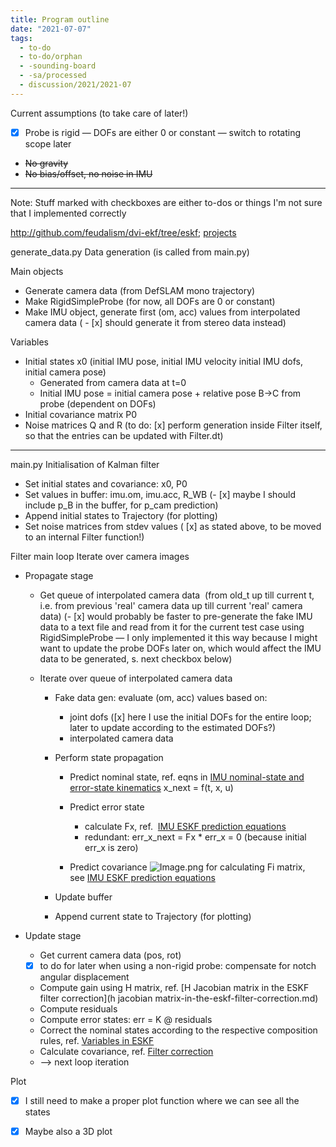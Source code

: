 ```yaml
---
title: Program outline
date: "2021-07-07"
tags:
  - to-do
  - to-do/orphan
  - -sounding-board
  - -sa/processed
  - discussion/2021/2021-07
---
```


Current assumptions (to take care of later!)

*   [x] Probe is rigid — DOFs are either 0 or constant — switch to rotating scope later
*   ~~No gravity~~
*   ~~No bias/offset, no noise in IMU~~

* * *

Note: Stuff marked with checkboxes are either to-dos or things I'm not sure that I implemented correctly

<http://github.com/feudalism/dvi-ekf/tree/eskf>; [projects](http://github.com/feudalism/dvi-ekf/projects)

generate\_data.py
Data generation (is called from main.py)

Main objects

*   Generate camera data (from DefSLAM mono trajectory)
*   Make RigidSimpleProbe (for now, all DOFs are 0 or constant)
*   Make IMU object, generate first (om, acc) values from interpolated camera data ( - [x] should generate it from stereo data instead)

Variables

*   Initial states x0 (initial IMU pose, initial IMU velocity initial IMU dofs, initial camera pose)
    *   Generated from camera data at t=0
    *   Initial IMU pose = initial camera pose + relative pose B->C from probe (dependent on DOFs)
*   Initial covariance matrix P0
*   Noise matrices Q and R (to do: [x] perform generation inside Filter itself, so that the entries can be updated with Filter.dt)

* * *

main.py
Initialisation of Kalman filter

*   Set initial states and covariance: x0, P0
*   Set values in buffer: imu.om, imu.acc, R\_WB (- [x] maybe I should include p\_B in the buffer, for p\_cam prediction)
*   Append initial states to Trajectory (for plotting)
*   Set noise matrices from stdev values ( [x] as stated above, to be moved to an internal Filter function!)

Filter main loop
Iterate over camera images

*   Propagate stage
    *   Get queue of interpolated camera data  (from old\_t up till current t, i.e. from previous 'real' camera data up till current 'real' camera data)
        (- [x] would probably be faster to pre-generate the fake IMU data to a text file and read from it for the current test case using RigidSimpleProbe — I only implemented it this way because I might want to update the probe DOFs later on, which would affect the IMU data to be generated, s. next checkbox below)
        
    *   Iterate over queue of interpolated camera data
        *   Fake data gen: evaluate (om, acc) values based on:
            *   joint dofs ([x] here I use the initial DOFs for the entire loop; later to update according to the estimated DOFs?)
            *   interpolated camera data
        *   Perform state propagation
            *   Predict nominal state, ref. eqns in [IMU nominal-state and error-state kinematics](imu-nominal-state-and-error-state-kinematics.md)
                x\_next = f(t, x, u)
                
            *   Predict error state
                *   calculate Fx, ref.  [IMU ESKF prediction equations](imu-eskf-prediction-equations.md)
                *   redundant: err\_x\_next = Fx \* err\_x = 0 (because initial err\_x is zero)
            *   Predict covariance
                ![Image.png](./_resources/Program_outline.resources/Image.png)
                for calculating Fi matrix, see [IMU ESKF prediction equations](imu-eskf-prediction-equations.md)
                
        *   Update buffer
        *   Append current state to Trajectory (for plotting)

*   Update stage
    *   Get current camera data (pos, rot)
    *   [x] to do for later when using a non-rigid probe: compensate for notch angular displacement 
    *   Compute gain using H matrix, ref. [H Jacobian matrix in the ESKF filter correction](h jacobian matrix-in-the-eskf-filter-correction.md)
    *   Compute residuals
    *   Compute error states: err = K @ residuals
    *   Correct the nominal states according to the respective composition rules, ref. [Variables in ESKF](variables-in-eskf.md)
    *   Calculate covariance, ref. [Filter correction](filter-correction.md)
    *   \--> next loop iteration

Plot
- [x] I still need to make a proper plot function where we can see all the states
- [x] Maybe also a 3D plot

